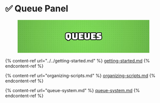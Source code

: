# ✅ Queue Panel

<figure><img src="../../.gitbook/assets/QUEUES (1).jpg" alt=""><figcaption></figcaption></figure>

{% content-ref url="../../getting-started.md" %}
[getting-started.md](../../getting-started.md)
{% endcontent-ref %}

{% content-ref url="organizing-scripts.md" %}
[organizing-scripts.md](organizing-scripts.md)
{% endcontent-ref %}

{% content-ref url="queue-system.md" %}
[queue-system.md](queue-system.md)
{% endcontent-ref %}

